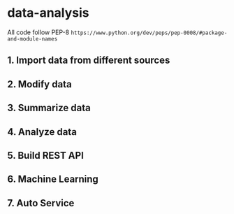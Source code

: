 # data-analysis

All code follow PEP-8
```https://www.python.org/dev/peps/pep-0008/#package-and-module-names```

## 1. Import data from different sources

## 2. Modify data

## 3. Summarize data

## 4. Analyze data

## 5. Build REST API

## 6. Machine Learning

## 7. Auto Service